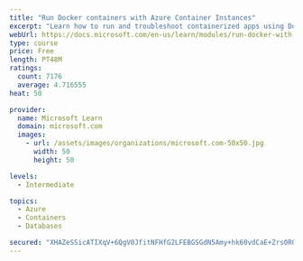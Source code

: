 ```yaml
---
title: "Run Docker containers with Azure Container Instances"
excerpt: "Learn how to run and troubleshoot containerized apps using Docker containers with Azure Container Instances."
webUrl: https://docs.microsoft.com/en-us/learn/modules/run-docker-with-azure-container-instances/
type: course
price: Free
length: PT48M
ratings:
  count: 7176
  average: 4.716555
heat: 50

provider:
  name: Microsoft Learn
  domain: microsoft.com
  images:
    - url: /assets/images/organizations/microsoft.com-50x50.jpg
      width: 50
      height: 50

levels:
  - Intermediate

topics:
  - Azure
  - Containers
  - Databases

secured: "XHAZeSSicATIXqV+6QgV0JfitNFHfG2LFEBGSGdN5Amy+hk60vdCaE+Zrs0RQU4rLc+WHvuOWBYvFhOuHXJcVtEIH/lfVhOB8JHuBLZCNzVKJ43CIf44+MQL4klYhpvOwqSWByW8ccW5OAVWFHK/TlHp8XiayWU3NO1bAYzZbtIZL5FpOWoxsCHOEhS7Ksw9nw+Pqra6xi9tWIkE6KODaWSQ6qONS1IiT9JxgGuoIrCwL+z1GUJbK+FxW0HIZigarh6fbeuDM71gYQ+trVP1QY9PSRWA7+un76xX6XpD/iJLuDcZwSV8NxNfavNEqhA6AUZfLSVhWXbRvYye81jOrFaI6pH6t8DkHo4TRuhychbWb2vYtVFT4Zfjn2pyFYEi9EENiXn2+AMYy8srDz8vsG6Bcnb8Fo1HF1F+jij71tk=;QReVYiXDGMMSe1QcY7J1Vw=="
---
```


